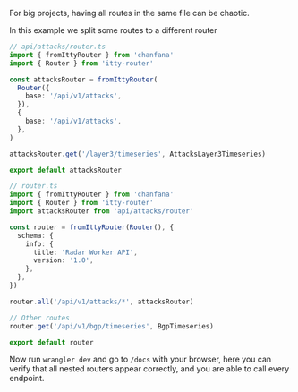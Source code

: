 For big projects, having all routes in the same file can be chaotic.

In this example we split some routes to a different router

```ts
// api/attacks/router.ts
import { fromIttyRouter } from 'chanfana'
import { Router } from 'itty-router'

const attacksRouter = fromIttyRouter(
  Router({
    base: '/api/v1/attacks',
  }),
  {
    base: '/api/v1/attacks',
  },
)

attacksRouter.get('/layer3/timeseries', AttacksLayer3Timeseries)

export default attacksRouter
```

```ts
// router.ts
import { fromIttyRouter } from 'chanfana'
import { Router } from 'itty-router'
import attacksRouter from 'api/attacks/router'

const router = fromIttyRouter(Router(), {
  schema: {
    info: {
      title: 'Radar Worker API',
      version: '1.0',
    },
  },
})

router.all('/api/v1/attacks/*', attacksRouter)

// Other routes
router.get('/api/v1/bgp/timeseries', BgpTimeseries)

export default router
```

Now run `wrangler dev` and go to `/docs` with your browser, here you can verify that all nested routers appear correctly,
and you are able to call every endpoint.
